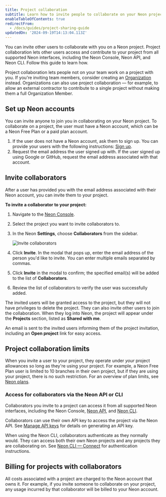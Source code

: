 ```yaml
---
title: Project collaboration
subtitle: Learn how to invite people to collaborate on your Neon project
enableTableOfContents: true
redirectFrom:
  - /docs/guides/project-sharing-guide
updatedOn: '2024-09-19T14:13:04.113Z'
---
```


You can invite other users to collaborate with you on a Neon project. Project collaboration lets other users access and contribute to your project from all supported Neon interfaces, including the Neon Console, Neon API, and Neon CLI. Follow this guide to learn how.

<Admonition type="note">Project collaboration lets people not on your team work on a project with you. If you're inviting team members, consider creating an [Organization](docs/manage/organizations) instead. Organizations can also use project collaboration &#8212; for example, to allow an external contractor to contribute to a single project without making them a full Organization Member.</Admonition>

## Set up Neon accounts

You can invite anyone to join you in collaborating on your Neon project. To collaborate on a project, the user must have a Neon account, which can be a Neon Free Plan or a paid plan account.

1. If the user does not have a Neon account, ask them to sign up. You can provide your users with the following instructions: [Sign up](/docs/get-started-with-neon/signing-up).
2. Request the email address the user signed up with. If the user signed up using Google or GitHub, request the email address associated with that account.

## Invite collaborators

After a user has provided you with the email address associated with their Neon account, you can invite them to your project.

**To invite a collaborator to your project:**

1. Navigate to the [Neon Console](https://console.neon.tech/app/projects).
2. Select the project you want to invite collaborators to.
3. In the Neon **Settings**, choose **Collaborators** from the sidebar.

   ![Invite collaborators](/docs/guides/sharing_grant_access.png)

4. Click **Invite**. In the modal that pops up, enter the email address of the person you'd like to invite. You can enter multiple emails separated by commas.
5. Click **Invite** in the modal to confirm; the specified email(s) will be added to the list of **Collaborators**.
6. Review the list of collaborators to verify the user was successfully added.

The invited users will be granted access to the project, but they will not have privileges to delete the project. They can also invite other users to join the collaboration. When they log into Neon, the project will appear under the **Projects** section, listed as **Shared with me**.

An email is sent to the invited users informing them of the project invitation, including an **Open project** link for easy access.

## Project collaboration limits

When you invite a user to your project, they operate under _your_ project allowances so long as they're using your project. For example, a Neon Free Plan user is limited to 10 branches in their own project, but if they are using your project, there is no such restriction. For an overview of plan limits, see [Neon plans](/docs/introduction/plans#neon-plans).

### Access for collaborators via the Neon API or CLI

Collaborators you invite to a project can access it from all supported Neon interfaces, including the Neon Console, [Neon API](https://api-docs.neon.tech/reference/getting-started-with-neon-api), and [Neon CLI](/docs/reference/neon-cli).

Collaborators can use their own API key to access the project via the Neon API. See [Manage API keys](/docs/manage/api-keys) for details on generating an API key.

When using the Neon CLI, collaborators authenticate as they normally would. They can access both their own Neon projects and any projects they are collaborating on. See [Neon CLI — Connect](/docs/reference/cli-install#connect) for authentication instructions.

## Billing for projects with collaborators

All costs associated with a project are charged to the Neon account that owns it. For example, if you invite someone to collaborate on your project, any usage incurred by that collaborator will be billed to your Neon account.
